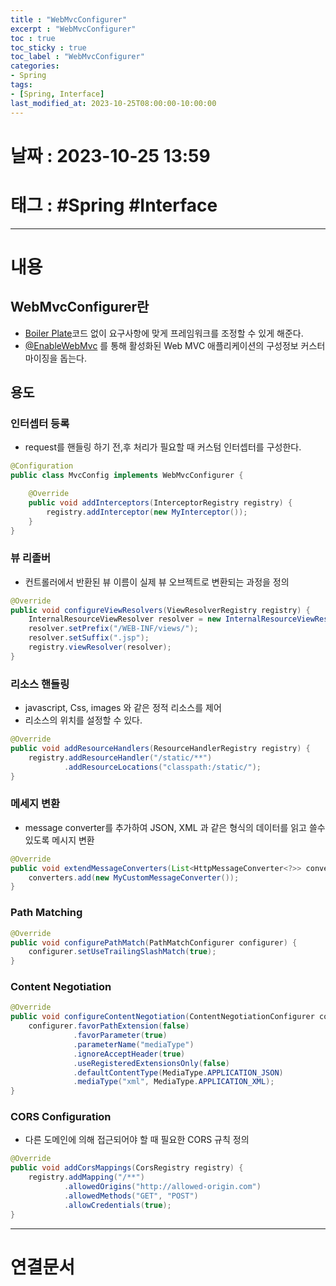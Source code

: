 ```yaml
---
title : "WebMvcConfigurer"
excerpt : "WebMvcConfigurer"
toc : true
toc_sticky : true
toc_label : "WebMvcConfigurer"
categories:
- Spring
tags:
- [Spring, Interface]
last_modified_at: 2023-10-25T08:00:00-10:00:00
---
```


# 날짜 : 2023-10-25 13:59

# 태그 : #Spring #Interface
---

# 내용

## WebMvcConfigurer란
- [Boiler Plate](../../cleancode/CleanCode-Boiler-Plate)코드 없이 요구사항에 맞게 프레임워크를 조정할 수 있게 해준다.
- [@EnableWebMvc](../../annotation/Annotation-@EnableWebMvc) 를 통해 활성화된 Web MVC 애플리케이션의 구성정보 커스터마이징을 돕는다.

## 용도

### 인터셉터 등록
- request를 핸들링 하기 전,후 처리가 필요할 때 커스텀 인터셉터를 구성한다.

```java
@Configuration
public class MvcConfig implements WebMvcConfigurer {

    @Override
    public void addInterceptors(InterceptorRegistry registry) {
        registry.addInterceptor(new MyInterceptor());
    }
}
```

### 뷰 리졸버
- 컨트롤러에서 반환된 뷰 이름이 실제 뷰 오브젝트로 변환되는 과정을 정의

```java
@Override
public void configureViewResolvers(ViewResolverRegistry registry) {
    InternalResourceViewResolver resolver = new InternalResourceViewResolver();
    resolver.setPrefix("/WEB-INF/views/");
    resolver.setSuffix(".jsp");
    registry.viewResolver(resolver);
}
```

### 리소스 핸들링
- javascript, Css, images 와 같은 정적 리소스를 제어
- 리소스의 위치를 설정할 수 있다.

```java
@Override
public void addResourceHandlers(ResourceHandlerRegistry registry) {
    registry.addResourceHandler("/static/**")
            .addResourceLocations("classpath:/static/");
}
```

### 메세지 변환
- message converter를 추가하여 JSON, XML 과 같은 형식의 데이터를 읽고 쓸수 있도록 메시지 변환

```java
@Override
public void extendMessageConverters(List<HttpMessageConverter<?>> converters) {
    converters.add(new MyCustomMessageConverter());
}
```

### Path Matching 

```java
@Override
public void configurePathMatch(PathMatchConfigurer configurer) {
    configurer.setUseTrailingSlashMatch(true);
}
```

### Content Negotiation

```java
@Override
public void configureContentNegotiation(ContentNegotiationConfigurer configurer) {
    configurer.favorPathExtension(false)
              .favorParameter(true)
              .parameterName("mediaType")
              .ignoreAcceptHeader(true)
              .useRegisteredExtensionsOnly(false)
              .defaultContentType(MediaType.APPLICATION_JSON)
              .mediaType("xml", MediaType.APPLICATION_XML);
}
```

### CORS Configuration
- 다른 도메인에 의해 접근되어야 할 때 필요한 CORS 규칙 정의

```java
@Override
public void addCorsMappings(CorsRegistry registry) {
    registry.addMapping("/**")
            .allowedOrigins("http://allowed-origin.com")
            .allowedMethods("GET", "POST")
            .allowCredentials(true);
}
```

---

# 연결문서

